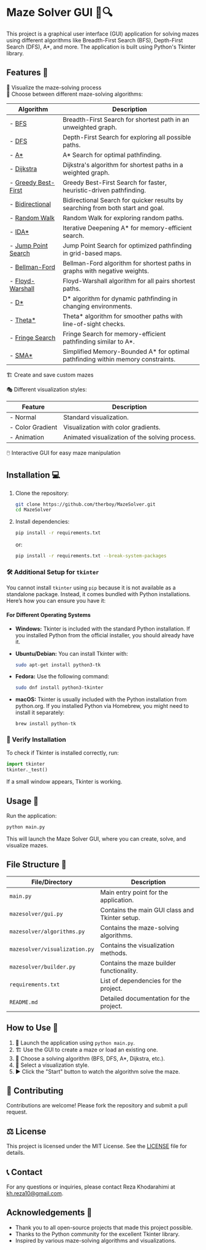 # Maze Solver GUI 🧩🔍

This project is a graphical user interface (GUI) application for solving mazes using different algorithms like Breadth-First Search (BFS), Depth-First Search (DFS), A*, and more. The application is built using Python's Tkinter library.

## Features 🌟

🎨 Visualize the maze-solving process  
🔀 Choose between different maze-solving algorithms:

| Algorithm                                                         | Description                                                                                     |
|-----------------------------------------------------------------|-------------------------------------------------------------------------------------------------|
| - [BFS](https://www.geeksforgeeks.org/breadth-first-search-or-bfs-for-a-graph/)                 | Breadth-First Search for shortest path in an unweighted graph.                                  |
| - [DFS](https://www.geeksforgeeks.org/depth-first-search-or-dfs-for-a-graph/)                 | Depth-First Search for exploring all possible paths.                                            |
| - [A*](https://www.geeksforgeeks.org/a-search-algorithm/)                                     | A* Search for optimal pathfinding.                                                              |
| - [Dijkstra](https://www.geeksforgeeks.org/dijkstras-shortest-path-algorithm-greedy-algo-7/)   | Dijkstra's algorithm for shortest paths in a weighted graph.                                    |
| - [Greedy Best-First](https://www.geeksforgeeks.org/greedy-best-first-search-algorithm/)      | Greedy Best-First Search for faster, heuristic-driven pathfinding.                              |
| - [Bidirectional](https://www.geeksforgeeks.org/bidirectional-search/)                        | Bidirectional Search for quicker results by searching from both start and goal.                 |
| - [Random Walk](https://www.geeksforgeeks.org/random-walk-implementation-python/)             | Random Walk for exploring random paths.                                                         |
| - [IDA*](https://www.geeksforgeeks.org/iterative-deepening-a-algorithm-ida-artificial-intelligence/) | Iterative Deepening A* for memory-efficient search.                                             |
| - [Jump Point Search](https://www.geeksforgeeks.org/jump-search/)                             | Jump Point Search for optimized pathfinding in grid-based maps.                                 |
| - [Bellman-Ford](https://www.geeksforgeeks.org/bellman-ford-algorithm-dp-23/)                 | Bellman-Ford algorithm for shortest paths in graphs with negative weights.                      |
| - [Floyd-Warshall](https://www.geeksforgeeks.org/floyd-warshall-algorithm-dp-16/)             | Floyd-Warshall algorithm for all pairs shortest paths.                                          |
| - [D*](https://en.wikipedia.org/wiki/D*)                                                      | D* algorithm for dynamic pathfinding in changing environments.                                  |
| - [Theta*](https://news.movel.ai/theta-star?x-host=news.movel.ai)                              | Theta* algorithm for smoother paths with line-of-sight checks.                                  |
| - [Fringe Search](https://en.wikipedia.org/wiki/Fringe_search)                                | Fringe Search for memory-efficient pathfinding similar to A*.                                   |
| - [SMA*](https://en.wikipedia.org/wiki/SMA*)                                                  | Simplified Memory-Bounded A* for optimal pathfinding within memory constraints.                 |

🏗️ Create and save custom mazes                              

🎭 Different visualization styles:                            

| Feature                                                         | Description                                                                                     |
|-----------------------------------------------------------------|-------------------------------------------------------------------------------------------------|
| - Normal                                                       | Standard visualization.                                                                         |
| - Color Gradient                                               | Visualization with color gradients.                                                             |
| - Animation                                                    | Animated visualization of the solving process.                                                  |

🖱️ Interactive GUI for easy maze manipulation


## Installation 💻

1. Clone the repository:
   ```bash
   git clone https://github.com/therboy/MazeSolver.git
   cd MazeSolver
   ```

2. Install dependencies:
   ```bash
   pip install -r requirements.txt
   ```
   or:
   ```bash
   pip install -r requirements.txt --break-system-packages
   ```

### 🛠️ Additional Setup for `tkinter`

You cannot install `tkinter` using `pip` because it is not available as a standalone package. Instead, it comes bundled with Python installations. Here’s how you can ensure you have it:

#### For Different Operating Systems

- **Windows:**
  Tkinter is included with the standard Python installation. If you installed Python from the official installer, you should already have it.

- **Ubuntu/Debian:**
  You can install Tkinter with:
  ```bash
  sudo apt-get install python3-tk
  ```

- **Fedora:**
  Use the following command:
  ```bash
  sudo dnf install python3-tkinter
  ```

- **macOS:**
  Tkinter is usually included with the Python installation from python.org. If you installed Python via Homebrew, you might need to install it separately:
  ```bash
  brew install python-tk
  ```

### 🧪 Verify Installation

To check if Tkinter is installed correctly, run:

```python
import tkinter
tkinter._test()
```

If a small window appears, Tkinter is working.

## Usage 🚀

Run the application:
```bash
python main.py
```

This will launch the Maze Solver GUI, where you can create, solve, and visualize mazes.

## File Structure 📁

| File/Directory             | Description                                        |
|----------------------------|----------------------------------------------------|
| `main.py`                  | Main entry point for the application.              |
| `mazesolver/gui.py`        | Contains the main GUI class and Tkinter setup.     |
| `mazesolver/algorithms.py` | Contains the maze-solving algorithms.              |
| `mazesolver/visualization.py` | Contains the visualization methods.            |
| `mazesolver/builder.py`    | Contains the maze builder functionality.           |
| `requirements.txt`         | List of dependencies for the project.              |
| `README.md`                | Detailed documentation for the project.            |

## How to Use 📝

1. 🚀 Launch the application using `python main.py`.
2. 🏗️ Use the GUI to create a maze or load an existing one.
3. 🧠 Choose a solving algorithm (BFS, DFS, A*, Dijkstra, etc.).
4. 🎨 Select a visualization style.
5. ▶️ Click the "Start" button to watch the algorithm solve the maze.

## 🤝 Contributing

Contributions are welcome! Please fork the repository and submit a pull request.

## ⚖️ License

This project is licensed under the MIT License. See the [LICENSE](LICENSE) file for details.

## 📞 Contact

For any questions or inquiries, please contact Reza Khodarahimi at kh.reza10@gmail.com.

## Acknowledgements 🙏
- Thank you to all open-source projects that made this project possible.
- Thanks to the Python community for the excellent Tkinter library.
- Inspired by various maze-solving algorithms and visualizations.
